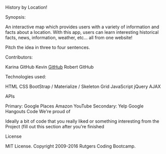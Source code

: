 History by Location!


Synopsis:

An interactive map which provides users with a variety of information and facts about a location. With this app, users can learn interesting historical facts, news, information, weather, etc... all from one website!

 Pitch the idea in three to four sentences.



Contributors:

Karina GitHub
Kevin <a href="http:///github.com/kevarnold02">GitHub</a>
Robert GitHub


Technologies used:

HTML
CSS
BootStrap / Materialize / Skeleton Grid
JavaScript
jQuery
AJAX


APIs

Primary:
Google Places
Amazon
YouTube
Secondary:
Yelp
Google Hangouts
Code We're proud of

Ideally a bit of code that you really liked or something interesting from the Project (fill out this section after you're finished




License

MIT License. Copyright 2009-2016 Rutgers Coding Bootcamp.
